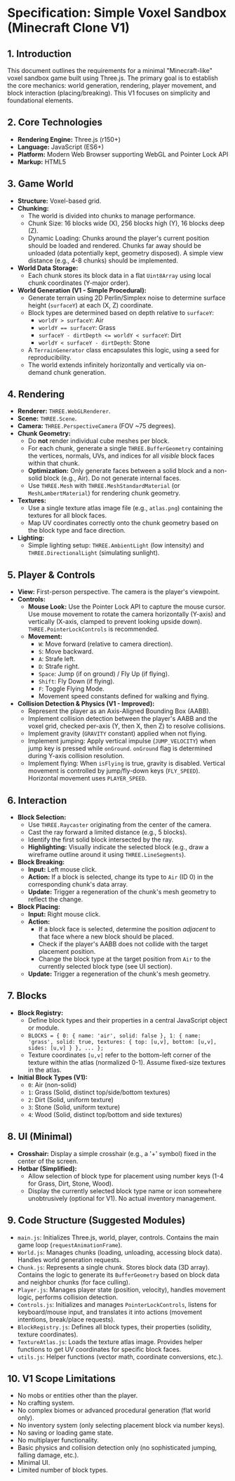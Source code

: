 # Specification: Simple Voxel Sandbox (Minecraft Clone V1)

## 1. Introduction

This document outlines the requirements for a minimal "Minecraft-like" voxel sandbox game built using Three.js. The primary goal is to establish the core mechanics: world generation, rendering, player movement, and block interaction (placing/breaking). This V1 focuses on simplicity and foundational elements.

## 2. Core Technologies

*   **Rendering Engine:** Three.js (r150+)
*   **Language:** JavaScript (ES6+)
*   **Platform:** Modern Web Browser supporting WebGL and Pointer Lock API
*   **Markup:** HTML5

## 3. Game World

*   **Structure:** Voxel-based grid.
*   **Chunking:**
    *   The world is divided into chunks to manage performance.
    *   Chunk Size: 16 blocks wide (X), 256 blocks high (Y), 16 blocks deep (Z).
    *   Dynamic Loading: Chunks around the player's current position should be loaded and rendered. Chunks far away should be unloaded (data potentially kept, geometry disposed). A simple view distance (e.g., 4-8 chunks) should be implemented.
*   **World Data Storage:**
    *   Each chunk stores its block data in a flat `Uint8Array` using local chunk coordinates (Y-major order).
*   **World Generation (V1 - Simple Procedural):**
    *   Generate terrain using 2D Perlin/Simplex noise to determine surface height (`surfaceY`) at each (X, Z) coordinate.
    *   Block types are determined based on depth relative to `surfaceY`:
        *   `worldY > surfaceY`: Air
        *   `worldY == surfaceY`: Grass
        *   `surfaceY - dirtDepth <= worldY < surfaceY`: Dirt
        *   `worldY < surfaceY - dirtDepth`: Stone
    *   A `TerrainGenerator` class encapsulates this logic, using a seed for reproducibility.
    *   The world extends infinitely horizontally and vertically via on-demand chunk generation.

## 4. Rendering

*   **Renderer:** `THREE.WebGLRenderer`.
*   **Scene:** `THREE.Scene`.
*   **Camera:** `THREE.PerspectiveCamera` (FOV ~75 degrees).
*   **Chunk Geometry:**
    *   Do **not** render individual cube meshes per block.
    *   For each chunk, generate a single `THREE.BufferGeometry` containing the vertices, normals, UVs, and indices for all *visible* block faces within that chunk.
    *   **Optimization:** Only generate faces between a solid block and a non-solid block (e.g., Air). Do not generate internal faces.
    *   Use `THREE.Mesh` with `THREE.MeshStandardMaterial` (or `MeshLambertMaterial`) for rendering chunk geometry.
*   **Textures:**
    *   Use a single texture atlas image file (e.g., `atlas.png`) containing the textures for all block faces.
    *   Map UV coordinates correctly onto the chunk geometry based on the block type and face direction.
*   **Lighting:**
    *   Simple lighting setup: `THREE.AmbientLight` (low intensity) and `THREE.DirectionalLight` (simulating sunlight).

## 5. Player & Controls

*   **View:** First-person perspective. The camera is the player's viewpoint.
*   **Controls:**
    *   **Mouse Look:** Use the Pointer Lock API to capture the mouse cursor. Use mouse movement to rotate the camera horizontally (Y-axis) and vertically (X-axis, clamped to prevent looking upside down). `THREE.PointerLockControls` is recommended.
    *   **Movement:**
        *   `W`: Move forward (relative to camera direction).
        *   `S`: Move backward.
        *   `A`: Strafe left.
        *   `D`: Strafe right.
        *   `Space`: Jump (if on ground) / Fly Up (if flying).
        *   `Shift`: Fly Down (if flying).
        *   `F`: Toggle Flying Mode.
        *   Movement speed constants defined for walking and flying.
*   **Collision Detection & Physics (V1 - Improved):**
    *   Represent the player as an Axis-Aligned Bounding Box (AABB).
    *   Implement collision detection between the player's AABB and the voxel grid, checked per-axis (Y, then X, then Z) to resolve collisions.
    *   Implement gravity (`GRAVITY` constant) applied when not flying.
    *   Implement jumping: Apply vertical impulse (`JUMP_VELOCITY`) when jump key is pressed while `onGround`. `onGround` flag is determined during Y-axis collision resolution.
    *   Implement flying: When `isFlying` is true, gravity is disabled. Vertical movement is controlled by jump/fly-down keys (`FLY_SPEED`). Horizontal movement uses `PLAYER_SPEED`.

## 6. Interaction

*   **Block Selection:**
    *   Use `THREE.Raycaster` originating from the center of the camera.
    *   Cast the ray forward a limited distance (e.g., 5 blocks).
    *   Identify the first solid block intersected by the ray.
    *   **Highlighting:** Visually indicate the selected block (e.g., draw a wireframe outline around it using `THREE.LineSegments`).
*   **Block Breaking:**
    *   **Input:** Left mouse click.
    *   **Action:** If a block is selected, change its type to `Air` (ID 0) in the corresponding chunk's data array.
    *   **Update:** Trigger a regeneration of the chunk's mesh geometry to reflect the change.
*   **Block Placing:**
    *   **Input:** Right mouse click.
    *   **Action:**
        *   If a block face is selected, determine the position *adjacent* to that face where a new block should be placed.
        *   Check if the player's AABB does not collide with the target placement position.
        *   Change the block type at the target position from `Air` to the currently selected block type (see UI section).
    *   **Update:** Trigger a regeneration of the chunk's mesh geometry.

## 7. Blocks

*   **Block Registry:**
    *   Define block types and their properties in a central JavaScript object or module.
    *   `BLOCKS = { 0: { name: 'air', solid: false }, 1: { name: 'grass', solid: true, textures: { top: [u,v], bottom: [u,v], sides: [u,v] } }, ... };`
    *   Texture coordinates `[u,v]` refer to the bottom-left corner of the texture within the atlas (normalized 0-1). Assume fixed-size textures in the atlas.
*   **Initial Block Types (V1):**
    *   `0`: Air (non-solid)
    *   `1`: Grass (Solid, distinct top/side/bottom textures)
    *   `2`: Dirt (Solid, uniform texture)
    *   `3`: Stone (Solid, uniform texture)
    *   `4`: Wood (Solid, distinct top/bottom and side textures)

## 8. UI (Minimal)

*   **Crosshair:** Display a simple crosshair (e.g., a '+' symbol) fixed in the center of the screen.
*   **Hotbar (Simplified):**
    *   Allow selection of block type for placement using number keys (1-4 for Grass, Dirt, Stone, Wood).
    *   Display the currently selected block type name or icon somewhere unobtrusively (optional for V1). No actual inventory management.

## 9. Code Structure (Suggested Modules)

*   `main.js`: Initializes Three.js, world, player, controls. Contains the main game loop (`requestAnimationFrame`).
*   `World.js`: Manages chunks (loading, unloading, accessing block data). Handles world generation requests.
*   `Chunk.js`: Represents a single chunk. Stores block data (3D array). Contains the logic to generate its `BufferGeometry` based on block data and neighbor chunks (for face culling).
*   `Player.js`: Manages player state (position, velocity), handles movement logic, performs collision detection.
*   `Controls.js`: Initializes and manages `PointerLockControls`, listens for keyboard/mouse input, and translates it into actions (movement intentions, break/place requests).
*   `BlockRegistry.js`: Defines all block types, their properties (solidity, texture coordinates).
*   `TextureAtlas.js`: Loads the texture atlas image. Provides helper functions to get UV coordinates for specific block faces.
*   `utils.js`: Helper functions (vector math, coordinate conversions, etc.).

## 10. V1 Scope Limitations

*   No mobs or entities other than the player.
*   No crafting system.
*   No complex biomes or advanced procedural generation (flat world only).
*   No inventory system (only selecting placement block via number keys).
*   No saving or loading game state.
*   No multiplayer functionality.
*   Basic physics and collision detection only (no sophisticated jumping, falling damage, etc.).
*   Minimal UI.
*   Limited number of block types.
